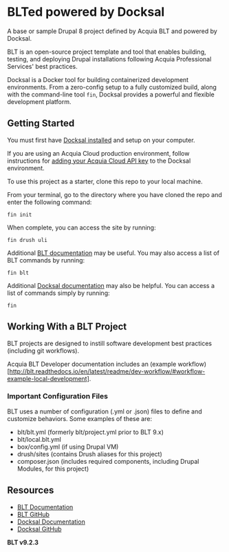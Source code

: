 # BLTed powered by Docksal

A base or sample Drupal 8 project defined by Acquia BLT and powered by Docksal.

BLT is an open-source project template and tool that enables building, testing, and deploying Drupal installations following Acquia Professional Services' best practices.

Docksal is a Docker tool for building containerized development environments. From a zero-config setup to a fully customized build, along with the command-line tool `fin`, Docksal provides a powerful and flexible development platform.

## Getting Started

You must first have [Docksal installed](http://docksal.readthedocs.io/en/master/getting-started/env-setup/) and setup on your computer.

If you are using an Acquia Cloud production environment, follow instructions for [adding your Acquia Cloud API key](http://docksal.readthedocs.io/en/master/tools/acquia-drush/) to the Docksal environment.

To use this project as a starter, clone this repo to your local machine.

From your terminal, go to the directory where you have cloned the repo and enter the following command:
```
fin init
```

When complete, you can access the site by running:

```
fin drush uli
```

Additional [BLT documentation](http://blt.readthedocs.io) may be useful. You may also access a list of BLT commands by running:
```
fin blt
```

Additional [Docksal documentation](http://docs.docksal.io) may also be helpful. You can access a list of commands simply by running:
```
fin
```

## Working With a BLT Project

BLT projects are designed to instill software development best practices (including git workflows).

Acquia BLT Developer documentation includes an (example workflow)[http://blt.readthedocs.io/en/latest/readme/dev-workflow/#workflow-example-local-development].

### Important Configuration Files

BLT uses a number of configuration (.yml or .json) files to define and customize behaviors. Some examples of these are:

* blt/blt.yml (formerly blt/project.yml prior to BLT 9.x)
* blt/local.blt.yml
* box/config.yml (if using Drupal VM)
* drush/sites (contains Drush aliases for this project)
* composer.json (includes required components, including Drupal Modules, for this project)

## Resources

* [BLT Documentation](http://blt.readthedocs.io)
* [BLT GitHub](https://github.com/acquia/blt)
* [Docksal Documentation](http://docs.docksal.io)
* [Docksal GitHub](https://github.com/docksal/docksal)


**BLT v9.2.3**
